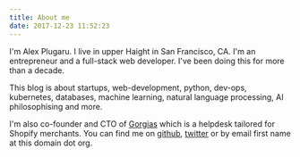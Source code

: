 ```yaml
---
title: About me 
date: 2017-12-23 11:52:23
---
```


I'm Alex Plugaru. I live in upper Haight in San Francisco, CA.
I'm an entrepreneur and a full-stack web developer. I've been doing this for more than a decade.

This blog is about startups, web-development, python, dev-ops, kubernetes, databases, machine learning, natural language processing, AI philosophising and more. 

I'm also co-founder and CTO of [Gorgias](https://gorgias.io) which is a helpdesk tailored for Shopify merchants.
You can find me on [github](https://github.com/xarg), [twitter](https://twitter.com/humanfromearth) or by email first name at this domain dot org. 
